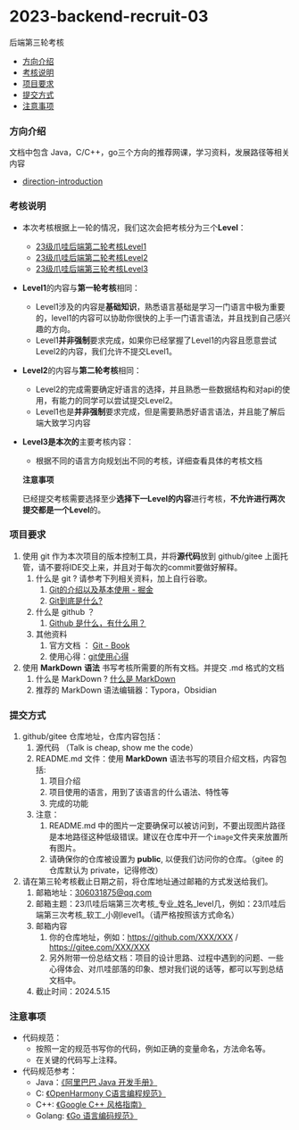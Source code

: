 # 2023-backend-recruit-03
后端第三轮考核
- [方向介绍](https://github.com/gduf-cs-tribe/2023-backend-recruit-03#方向介绍)
- [考核说明](https://github.com/gduf-cs-tribe/2023-backend-recruit-03#考核说明)
- [项目要求](https://github.com/gduf-cs-tribe/2023-backend-recruit-03#项目要求)
- [提交方式](https://github.com/gduf-cs-tribe/2023-backend-recruit-03#提交方式)
- [注意事项](https://github.com/gduf-cs-tribe/2023-backend-recruit-03#注意事项)

### 方向介绍



文档中包含 Java，C/C++，go三个方向的推荐网课，学习资料，发展路径等相关内容

- [direction-introduction](https://github.com/gduf-cs-tribe/direction-introduction)

### 考核说明



- 本次考核根据上一轮的情况，我们这次会把考核分为三个**Level**：

  - [23级爪哇后端第二轮考核Level1](https://github.com/gduf-cs-tribe/2023-backend-recruit-02/blob/main/2023-backend-recruit-02-Level1.md)
  - [23级爪哇后端第二轮考核Level2](https://github.com/gduf-cs-tribe/2023-backend-recruit-02/blob/main/2023-backend-recruit-02-Level2.md)
  - [23级爪哇后端第三轮考核Level3](https://github.com/gduf-cs-tribe/2023-backend-recruit-02/blob/main/2023-backend-recruit-02-Level3.md)

- **Level1**的内容与**第一轮考核**相同：

  - Level1涉及的内容是**基础知识**，熟悉语言基础是学习一门语言中极为重要的，level1的内容可以协助你很快的上手一门语言语法，并且找到自己感兴趣的方向。
  - Level1**并非强制**要求完成，如果你已经掌握了Level1的内容且愿意尝试Level2的内容，我们允许不提交Level1。

- **Level2**的内容与**第二轮考核**相同：

  - Level2的完成需要确定好语言的选择，并且熟悉一些数据结构和对api的使用，有能力的同学可以尝试提交Level2。
  - Level1也是**并非强制**要求完成，但是需要熟悉好语言语法，并且能了解后端大致学习内容

- **Level3是本次的**主要考核内容：

  - 根据不同的语言方向规划出不同的考核，详细查看具体的考核文档

  **注意事项**

  ​	已经提交考核需要选择至少**选择下一Level的内容**进行考核，**不允许进行两次提交都是一个Level**的。

### 项目要求



1. 使用 git 作为本次项目的版本控制工具，并将**源代码**放到 github/gitee 上面托管，请不要将IDE交上来，并且对于每次的commit要做好解释。
   1. 什么是 git ? 请参考下列相关资料，加上自行谷歌。
      1. [Git的介绍以及基本使用 - 掘金](https://juejin.cn/post/7246313318544834615?searchId=2023102323355872C532323C258A9E0350)
      2. [Git到底是什么?](https://www.bilibili.com/read/cv15412717/)
   2. 什么是 github ？
      1. [Github 是什么，有什么用？](https://github-zh.com/post/what-is-github)
   3. 其他资料
      1. 官方文档 ： [Git - Book](https://git-scm.com/book/zh/v2/)
      2. 使用心得：[git使用心得](https://wumingsheng.gitbooks.io/-git/content/)
2. 使用 **MarkDown** **语法** 书写考核所需要的所有文档。并提交 .md 格式的文档
   1. 什么是 MarkDown ? [什么是 MarkDown](https://www.zhihu.com/question/19963642)
   2. 推荐的 MarkDown 语法编辑器：Typora，Obsidian

### 提交方式



1. github/gitee 仓库地址，仓库内容包括：
   1. 源代码 （Talk is cheap, show me the code）
   2. README.md 文件：使用 **MarkDown** 语法书写的项目介绍文档，内容包括:
      1. 项目介绍
      2. 项目使用的语言，用到了该语言的什么语法、特性等
      3. 完成的功能
   3. 注意：
      1. README.md 中的图片一定要确保可以被访问到，不要出现图片路径是本地路径这种低级错误。建议在仓库中开一个`image`文件夹来放置所有图片。
      2. 请确保你的仓库被设置为 **public**, 以便我们访问你的仓库。（gitee 的仓库默认为 private，记得修改）
2. 请在第三轮考核截止日期之前，将仓库地址通过邮箱的方式发送给我们。
   1. 邮箱地址：306031875@qq.com 
   2. 邮箱主题：23爪哇后端第三次考核_专业_姓名_level几，例如：23爪哇后端第三次考核_软工_小刚level1。（请严格按照该方式命名）
   3. 邮箱内容
      1. 你的仓库地址，例如：https://github.com/XXX/XXX / https://gitee.com/XXX/XXX
      2. 另外附带一份总结文档：项目的设计思路、过程中遇到的问题、一些心得体会、对爪哇部落的印象、想对我们说的话等，都可以写到总结文档中。
   4. 截止时间：2024.5.15

### 注意事项



- 代码规范：
  - 按照一定的规范书写你的代码，例如正确的变量命名，方法命名等。
  - 在关键的代码写上注释。
- 代码规范参考：
  - Java：[《阿里巴巴 Java 开发手册》](https://kangroo.oschina.io/ajcg)
  - C: [《OpenHarmony C语言编程规范》](https://gitee.com/openharmony/docs/blob/master/zh-cn/contribute/OpenHarmony-c-coding-style-guide.md)
  - C++: [《Google C++ 风格指南》](https://zh-google-styleguide.readthedocs.io/en/latest/google-cpp-styleguide/contents/)
  - Golang: [《Go 语言编码规范》](https://learnku.com/go/wikis/38426)
